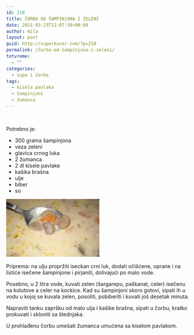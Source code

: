 ```yaml
---
id: 210
title: ČORBA OD ŠAMPINjONA I ZELENI
date: 2011-03-23T11:07:38+00:00
author: mila
layout: post
guid: http://superkuvar.com/?p=210
permalink: /čorba-od-šampinjona-i-zeleni/
totvreme:
  - ""
categories:
  - supe i čorbe
tags:
  - kisela pavlaka
  - šampinjoni
  - žumanca
---
```

&nbsp;

Potrebno je:

  * 300 grama šampinjona
  * veza zeleni
  * glavica crnog luka
  * 2 žumanca
  * 2 dl kisele pavlake
  * kašika brašna
  * ulje
  * biber
  * so

<img class="alignnone size-full wp-image-779" title="corbaodsampinjonaizeleni" src="/wp-content/uploads/2011/03/corbaodsampinjonaizeleni3-e1306823623721.jpg" alt="" width="252" height="156" /> 

Priprema: na ulju propržiti iseckan crni luk, dodati očišćene, oprane i na listiće isečene šampinjone i pirjaniti, dolivajući po malo vode.

Posebno, u 2 litra vode, kuvati zelen (šargarepu, paškanat, celer) isečenu na kolutove a celer na kockice. Kad su šampinjoni skoro gotovi, sipati ih u vodu u kojoj se kuvala zelen, posoliti, pobiberiti i kuvati još desetak minuta.

Napraviti tanku zapršku od malo ulja i kašike brašna, sipati u čorbu, kratko prokuvati i skloniti sa štednjaka.

U prohlađenu čorbu umešati žumanca umućena sa kiselom pavlakom.